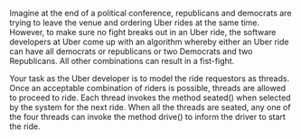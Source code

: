 

Imagine at the end of a political conference, republicans and democrats are trying to leave the venue and ordering Uber rides at the same time. However, to make sure no fight breaks out in an Uber ride, the software developers at Uber come up with an algorithm whereby either an Uber ride can have all democrats or republicans or two Democrats and two Republicans. All other combinations can result in a fist-fight.

Your task as the Uber developer is to model the ride requestors as threads. Once an acceptable combination of riders is possible, threads are allowed to proceed to ride. Each thread invokes the method seated() when selected by the system for the next ride. When all the threads are seated, any one of the four threads can invoke the method drive() to inform the driver to start the ride.
